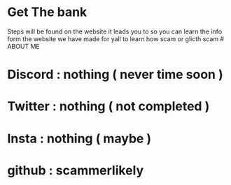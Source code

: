 # Get The bank

   Steps will be found on the website it leads you to so you can learn the info form the website we have made for yall to learn how scam or glicth scam
           # ABOUT ME 
   # Discord : nothing ( never time soon ) 
   # Twitter : nothing ( not completed ) 
   # Insta : nothing ( maybe ) 
   # github : scammerlikely
